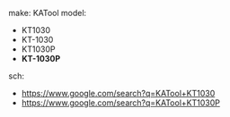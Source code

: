 make: KATool
model:
- KT1030
- KT-1030
- KT1030P
- **KT-1030P**

sch:
- https://www.google.com/search?q=KATool+KT1030
- https://www.google.com/search?q=KATool+KT1030P

